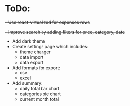 # ToDo:
~~- Use react-virtualized for expenses rows~~

~~- Improve search by adding filters for price, category, date~~

- Add dark theme
- Create settings page which includes:
    - theme changer
    - data import
    - data export
- Add formats for export:
    - csv
    - excel
- Add summary:
    - daily total bar chart
    - categories pie chart
    - current month total